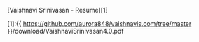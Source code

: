 [Vaishnavi Srinivasan - Resume][1]

[1]:{{ https://github.com/aurora848/vaishnavis.com/tree/master }}/download/VaishnaviSrinivasan4.0.pdf


